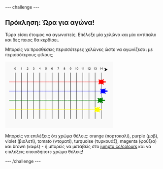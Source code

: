 --- challenge ---

## Πρόκληση: Ώρα για αγώνα!

Τώρα είσαι έτοιμος να αγωνιστείς. Επέλεξε μία χελώνα και μία αντίπαλο και δες ποιος θα κερδίσει.

Μπορείς να προσθέσεις περισσότερες χελώνες ώστε να αγωνίζεσαι με περισσότερους φίλους;

![screenshot](images/race-more.png)

Μπορείς να επιλέξεις ότι χρώμα θέλεις: orange (πορτοκαλί), purple (μοβ), violet (βιολετί), tomato (ντοματί), turquoise (τυρκουάζ), magenta (φούξια) και brown (καφέ) - ή μπορείς να μεταβείς στο [jumpto.cc/colours](http://jumpto.cc/colours) και να επιλέξεις οποιοδήποτε χρώμα θέλεις!

--- /challenge ---